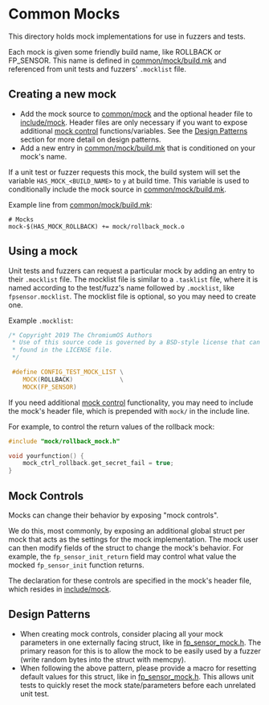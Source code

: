 # Common Mocks

This directory holds mock implementations for use in fuzzers and tests.

Each mock is given some friendly build name, like ROLLBACK or FP_SENSOR. This
name is defined in [common/mock/build.mk](build.mk) and referenced from unit
tests and fuzzers' `.mocklist` file.

## Creating a new mock

*   Add the mock source to [common/mock](/common/mock) and the optional header
    file to [include/mock](/include/mock). Header files are only necessary if
    you want to expose additional [mock control](#mock-controls)
    functions/variables. See the [Design Patterns](#design-patterns) section for
    more detail on design patterns.
*   Add a new entry in [common/mock/build.mk](build.mk) that is conditioned on
    your mock's name.

If a unit test or fuzzer requests this mock, the build system will set the
variable `HAS_MOCK_<BUILD_NAME>` to `y` at build time. This variable is used to
conditionally include the mock source in [common/mock/build.mk](build.mk).

Example line from [common/mock/build.mk](build.mk):

```make
# Mocks
mock-$(HAS_MOCK_ROLLBACK) += mock/rollback_mock.o
```

## Using a mock

Unit tests and fuzzers can request a particular mock by adding an entry to their
`.mocklist` file. The mocklist file is similar to a `.tasklist` file, where it
is named according to the test/fuzz's name followed by `.mocklist`, like
`fpsensor.mocklist`. The mocklist file is optional, so you may need to create
one.

Example `.mocklist`:

```c
/* Copyright 2019 The ChromiumOS Authors
 * Use of this source code is governed by a BSD-style license that can be
 * found in the LICENSE file.
 */

 #define CONFIG_TEST_MOCK_LIST \
    MOCK(ROLLBACK)             \
    MOCK(FP_SENSOR)
```

If you need additional [mock control](#mock-controls) functionality, you may
need to include the mock's header file, which is prepended with `mock/` in the
include line.

For example, to control the return values of the rollback mock:

```c
#include "mock/rollback_mock.h"

void yourfunction() {
    mock_ctrl_rollback.get_secret_fail = true;
}
```

## Mock Controls

Mocks can change their behavior by exposing "mock controls".

We do this, most commonly, by exposing an additional global struct per mock that
acts as the settings for the mock implementation. The mock user can then modify
fields of the struct to change the mock's behavior. For example, the
`fp_sensor_init_return` field may control what value the mocked `fp_sensor_init`
function returns.

The declaration for these controls are specified in the mock's header file,
which resides in [include/mock](/include/mock).

## Design Patterns

*   When creating mock controls, consider placing all your mock parameters in
    one externally facing struct, like in
    [fp_sensor_mock.h](/include/mock/fp_sensor_mock.h). The primary reason for
    this is to allow the mock to be easily used by a fuzzer (write random bytes
    into the struct with memcpy).
*   When following the above pattern, please provide a macro for resetting
    default values for this struct, like in
    [fp_sensor_mock.h](/include/mock/fp_sensor_mock.h). This allows unit tests
    to quickly reset the mock state/parameters before each unrelated unit test.
